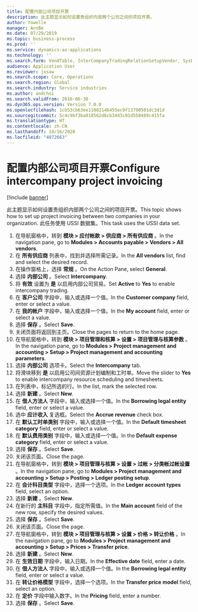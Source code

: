 ```yaml
---
title: 配置内部公司项目开票
description: 此主题显示如何设置贵组织内部两个公司之间的项目开票。
author: Yowelle
manager: AnnBe
ms.date: 07/29/2019
ms.topic: business-process
ms.prod: ''
ms.service: dynamics-ax-applications
ms.technology: ''
ms.search.form: VendTable, InterCompanyTradingRelationSetupVendor, SysDataAreaSelectLookup, ProjParameters, ProjPosting, ProjTransferPrice
audience: Application User
ms.reviewer: josaw
ms.search.scope: Core, Operations
ms.search.region: Global
ms.search.industry: Service industries
ms.author: andchoi
ms.search.validFrom: 2016-06-30
ms.dyn365.ops.version: Version 7.0.0
ms.openlocfilehash: 1cb53cb63ee11082146455ec9f13790501dc3d1d
ms.sourcegitcommit: 5c4c9bf3ba018562d6cb3443c01d550489c415fa
ms.translationtype: HT
ms.contentlocale: zh-CN
ms.lasthandoff: 10/16/2020
ms.locfileid: "4072663"
---
```

# <a name="configure-intercompany-project-invoicing"></a><span data-ttu-id="bab18-103">配置内部公司项目开票</span><span class="sxs-lookup"><span data-stu-id="bab18-103">Configure intercompany project invoicing</span></span>

[!include [banner](../../includes/banner.md)]

<span data-ttu-id="bab18-104">此主题显示如何设置贵组织内部两个公司之间的项目开票。</span><span class="sxs-lookup"><span data-stu-id="bab18-104">This topic shows how to set up project invoicing between two companies in your organization.</span></span> <span data-ttu-id="bab18-105">此任务使用 USSI 数据集。</span><span class="sxs-lookup"><span data-stu-id="bab18-105">This task uses the USSI data set.</span></span>

1. <span data-ttu-id="bab18-106">在导航窗格中，转到 **模块 > 应付帐款 > 供应商 > 所有供应商** 。</span><span class="sxs-lookup"><span data-stu-id="bab18-106">In the navigation pane, go to **Modules > Accounts payable > Vendors > All vendors**.</span></span>
2. <span data-ttu-id="bab18-107">在 **所有供应商** 列表中，找到并选择所需记录。</span><span class="sxs-lookup"><span data-stu-id="bab18-107">In the **All vendors** list, find and select the desired record.</span></span>
3. <span data-ttu-id="bab18-108">在操作窗格上，选择 **常规** 。</span><span class="sxs-lookup"><span data-stu-id="bab18-108">On the Action Pane, select **General**.</span></span>
4. <span data-ttu-id="bab18-109">选择 **内部公司** 。</span><span class="sxs-lookup"><span data-stu-id="bab18-109">Select **Intercompany**.</span></span>
5. <span data-ttu-id="bab18-110">将 **有效** 设置为 **是** 以启用内部公司贸易。</span><span class="sxs-lookup"><span data-stu-id="bab18-110">Set **Active** to **Yes** to enable intercompany trading.</span></span>
6. <span data-ttu-id="bab18-111">在 **客户公司** 字段中，输入或选择一个值。</span><span class="sxs-lookup"><span data-stu-id="bab18-111">In the **Customer company** field, enter or select a value.</span></span>
7. <span data-ttu-id="bab18-112">在 **我的帐户** 字段中，输入或选择一个值。</span><span class="sxs-lookup"><span data-stu-id="bab18-112">In the **My account** field, enter or select a value.</span></span>
8. <span data-ttu-id="bab18-113">选择 **保存** 。</span><span class="sxs-lookup"><span data-stu-id="bab18-113">Select **Save**.</span></span>
9. <span data-ttu-id="bab18-114">关闭页面将返回到主页。</span><span class="sxs-lookup"><span data-stu-id="bab18-114">Close the pages to return to the home page.</span></span>
10. <span data-ttu-id="bab18-115">在导航窗格中，转到 **模块 > 项目管理和核算 > 设置 > 项目管理与核算参数** 。</span><span class="sxs-lookup"><span data-stu-id="bab18-115">In the navigation pane, go to **Modules > Project management and accounting > Setup > Project management and accounting parameters**.</span></span>
11. <span data-ttu-id="bab18-116">选择 **内部公司** 选项卡。</span><span class="sxs-lookup"><span data-stu-id="bab18-116">Select the **Intercompany** tab.</span></span>
12. <span data-ttu-id="bab18-117">将滑块移到 **是** 以启用公司间资源计划编制和工时单。</span><span class="sxs-lookup"><span data-stu-id="bab18-117">Move the slider to **Yes** to enable intercompany resource scheduling and timesheets.</span></span>
13. <span data-ttu-id="bab18-118">在列表中，标记所选的行。</span><span class="sxs-lookup"><span data-stu-id="bab18-118">In the list, mark the selected row.</span></span>
14. <span data-ttu-id="bab18-119">选择 **新建** 。</span><span class="sxs-lookup"><span data-stu-id="bab18-119">Select **New**.</span></span>
15. <span data-ttu-id="bab18-120">在 **借人方法人** 字段中，输入或选择一个值。</span><span class="sxs-lookup"><span data-stu-id="bab18-120">In the **Borrowing legal entity** field, enter or select a value.</span></span>
16. <span data-ttu-id="bab18-121">选中 **应计收入** 复选框。</span><span class="sxs-lookup"><span data-stu-id="bab18-121">Select the **Accrue revenue** check box.</span></span>
17. <span data-ttu-id="bab18-122">在 **默认工时单类别** 字段中，输入或选择一个值。</span><span class="sxs-lookup"><span data-stu-id="bab18-122">In the **Default timesheet category** field, enter or select a value.</span></span>
18. <span data-ttu-id="bab18-123">在 **默认费用类别** 字段中，输入或选择一个值。</span><span class="sxs-lookup"><span data-stu-id="bab18-123">In the **Default expense category** field, enter or select a value.</span></span>
19. <span data-ttu-id="bab18-124">选择 **保存** 。</span><span class="sxs-lookup"><span data-stu-id="bab18-124">Select **Save**.</span></span>
20. <span data-ttu-id="bab18-125">关闭该页面。</span><span class="sxs-lookup"><span data-stu-id="bab18-125">Close the page.</span></span>
21. <span data-ttu-id="bab18-126">在导航窗格中，转到 **模块 > 项目管理与核算 > 设置 > 过帐 > 分类帐过帐设置** 。</span><span class="sxs-lookup"><span data-stu-id="bab18-126">In the navigation pane, go to **Modules > Project management and accounting > Setup > Posting > Ledger posting setup**.</span></span>
22. <span data-ttu-id="bab18-127">在 **会计科目类型** 字段中，选择一个选项。</span><span class="sxs-lookup"><span data-stu-id="bab18-127">In the **Ledger account types** field, select an option.</span></span>
23. <span data-ttu-id="bab18-128">选择 **新建** 。</span><span class="sxs-lookup"><span data-stu-id="bab18-128">Select **New**.</span></span>
24. <span data-ttu-id="bab18-129">在新行的 **主科目** 字段中，指定所需值。</span><span class="sxs-lookup"><span data-stu-id="bab18-129">In the **Main account** field of the new row, specify the desired values.</span></span>
25. <span data-ttu-id="bab18-130">选择 **保存** 。</span><span class="sxs-lookup"><span data-stu-id="bab18-130">Select **Save**.</span></span>
26. <span data-ttu-id="bab18-131">关闭该页面。</span><span class="sxs-lookup"><span data-stu-id="bab18-131">Close the page.</span></span>
27. <span data-ttu-id="bab18-132">在导航窗格中，转到 **模块 > 项目管理与核算 > 设置 > 价格 > 转让价格** 。</span><span class="sxs-lookup"><span data-stu-id="bab18-132">In the navigation pane, go to **Modules > Project management and accounting > Setup > Prices > Transfer price**.</span></span>
28. <span data-ttu-id="bab18-133">选择 **新建** 。</span><span class="sxs-lookup"><span data-stu-id="bab18-133">Select **New**.</span></span>
29. <span data-ttu-id="bab18-134">在 **生效日期** 字段中，输入日期。</span><span class="sxs-lookup"><span data-stu-id="bab18-134">In the **Effective date** field, enter a date.</span></span>
30. <span data-ttu-id="bab18-135">在 **借人方法人** 字段中，输入或选择一个值。</span><span class="sxs-lookup"><span data-stu-id="bab18-135">In the **Borrowing legal entity** field, enter or select a value.</span></span>
31. <span data-ttu-id="bab18-136">在 **转让价格模型** 字段中，选择一个选项。</span><span class="sxs-lookup"><span data-stu-id="bab18-136">In the **Transfer price model** field, select an option.</span></span>
32. <span data-ttu-id="bab18-137">在 **定价** 字段中输入数字。</span><span class="sxs-lookup"><span data-stu-id="bab18-137">In the **Pricing** field, enter a number.</span></span>
33. <span data-ttu-id="bab18-138">选择 **保存** 。</span><span class="sxs-lookup"><span data-stu-id="bab18-138">Select **Save**.</span></span>

